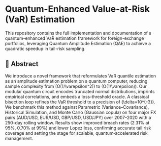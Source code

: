 # Quantum-Enhanced Value-at-Risk (VaR) Estimation

This repository contains the full implementation and documentation of a quantum-enhanced VaR estimation framework for foreign-exchange portfolios, leveraging Quantum Amplitude Estimation (QAE) to achieve a quadratic speedup in tail-risk sampling.

## 📄 Abstract

We introduce a novel framework that reformulates VaR quantile estimation as an amplitude estimation problem on a quantum computer, reducing sample complexity from \(O(1/\varepsilon^2)\) to \(O(1/\varepsilon)\). Our modular quantum circuit encodes truncated normal distributions, imprints empirical correlations, and embeds a loss-threshold oracle. A classical bisection loop refines the VaR threshold to a precision of \(\delta=10^{-3}\). We benchmark this method against Parametric (Variance–Covariance), Historical Simulation, and Monte Carlo (Gaussian copula) on four major FX pairs (AUD/USD, EUR/USD, GBP/USD, USD/JPY) over 2007–2020 with a 250-day rolling window. Results show improved breach rates (2.31% at 95%, 0.70% at 99%) and lower Lopez loss, confirming accurate tail risk coverage and setting the stage for scalable, quantum‐accelerated risk management.

